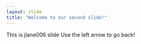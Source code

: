 ```yaml
---
layout: slide
title: "Welcome to our second slide!"
---
```

This is jlane006 slide
Use the left arrow to go back!
